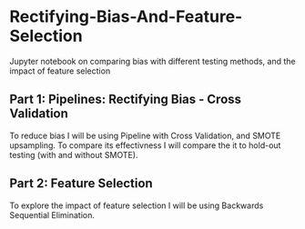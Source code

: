 # Rectifying-Bias-And-Feature-Selection
Jupyter notebook on comparing bias with different testing methods, and the impact of feature selection

## Part 1: Pipelines: Rectifying Bias - Cross Validation
To reduce bias I will be using Pipeline with Cross Validation, and SMOTE upsampling. To compare its effectivness I will compare the it to hold-out testing (with and without SMOTE).

## Part 2: Feature Selection
To explore the impact of feature selection I will be using Backwards Sequential Elimination.
